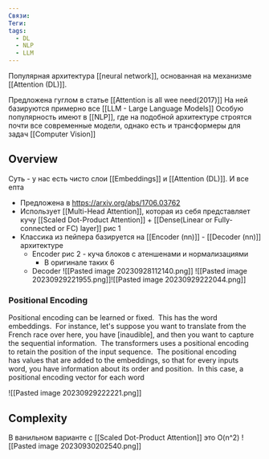 ```yaml
---
Связи: 
Теги: 
tags:
  - DL
  - NLP
  - LLM
---
```

Популярная архитектура [[neural network]], основанная на механизме [[Attention (DL)]]. 

Предложена гуглом в статье [[Attention is all wee need(2017)]]
На ней базируются примерно все [[LLM  - Large Language Models]]
Особую популярность имеют в [[NLP]], где на подобной архитектуре строятся почти все современные модели, однако есть и трансформеры для задач [[Computer Vision]]

## Overview
Суть - у нас есть чисто слои [[Embeddings]] и [[Attention (DL)]]. И все епта
- Предложена в https://arxiv.org/abs/1706.03762
- Использует [[Multi-Head Attention]], которая из себя представляет кучу [[Scaled Dot-Product Attention]] + [[Dense(Linear or Fully-connected or FC) layer]] рис 1
- Классика из пейпера базируется на [[Encoder (nn)]] - [[Decoder (nn)]] архитектуре
	- Encoder рис 2 - куча блоков с атеншенами и нормализациями
		- В оригинале таких 6
	- Decoder
![[Pasted image 20230928112140.png]]
![[Pasted image 20230929221955.png]]![[Pasted image 20230929222044.png]]


### Positional Encoding
Positional encoding can be learned or fixed. 
This has the word embeddings. 
For instance, let's suppose you want to translate from the French race over here, you have [inaudible], and then you want to capture the sequential information. 
The transformers uses a positional encoding to retain the position of the input sequence. 
The positional encoding has values that are added to the embeddings, so that for every inputs word, you have information about its order and position. 
In this case, a positional encoding vector for each word

![[Pasted image 20230929222221.png]]


## Complexity
В ванильном варианте с [[Scaled Dot-Product Attention]] это O(n^2)
![[Pasted image 20230930202540.png]]
